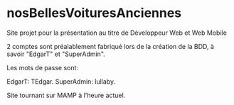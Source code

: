 # nosBellesVoituresAnciennes
Site projet pour la présentation au titre de Développeur Web et Web Mobile

2 comptes sont préalablement fabriqué lors de la création de la BDD, à savoir "EdgarT" et "SuperAdmin".

Les mots de passe sont:

EdgarT: TEdgar.
SuperAdmin: lullaby.

Site tournant sur MAMP à l'heure actuel.
